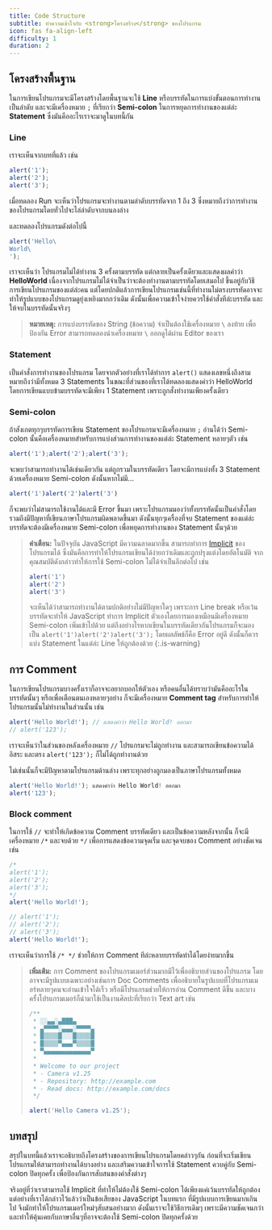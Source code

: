 ```yaml
---
title: Code Structure
subtitle: ทำความเข้าใจกับ <strong>โครงสร้าง</strong> ของโปรแกรม
icon: fas fa-align-left
difficulty: 1
duration: 2
---
```


## โครงสร้างพื้นฐาน

ในการเขียนโปรแกรมจะมีโครงสร้างโดยพื้นฐานจะใช้ **Line** หรือบรรทัดในการแบ่งขั้นตอนการทำงานเป็นลำดับ และจะมีเครื่องหมาย `;` ที่เรียกว่า **Semi-colon** ในการหยุดการทำงานของแต่ล่ะ **Statement** ซึ่งมันคืออะไรเราจะมาดูในบทนี้กัน

### Line

เราจะเห็นจากบทที่แล้ว เช่น

```javascript
alert('1');
alert('2');
alert('3');
```

เมื่อทดลอง Run จะเห็นว่าโปรแกรมจะทำงานตามลำดับบรรทัดจาก 1 ถึง 3 ซึ่งหมายถึงว่าการทำงานของโปรแกรมโดยทั่วไปจะไล่ลำดับจากบนลงล่าง

และทดลองโปรแกรมดังต่อไปนี้

```javascript
alert('Hello\
World\
');
```

เราจะเห็นว่า โปรแกรมไม่ได้ทำงาน 3 ครั้งตามบรรทัด แต่กลายเป็นครั้งเดียวและแสดงผลคำว่า **HelloWorld** เนื่องจากโปรแกรมไม่ได้จำเป็นว่าจะต้องทำงานตามบรรทัดโดยเสมอไป ขึ้นอยู่กับวิธีการเขียนโปรแกรมของแต่ล่ะคน แต่โดยปกติแล้วการเขียนโปรแกรมเช่นนี้ที่ทำงานไม่ตรงบรรทัดอาจจะทำให้รูปแบบของโปรแกรมดูยุ่งเหยิงมากกว่าเดิม ดังนั้นเพื่อความเข้าใจง่ายควรใช้คำสั่งทีล่ะบรรทัด และให้จบในบรรทัดนั้นจริงๆ

> **หมายเหตุ:** การแบ่งบรรทัดของ String (ข้อความ) จำเป็นต้องใช้เครื่องหมาย `\` ลงท้าย เพื่อป้องกัน Error สามารถทดลองนำเครื่องหมาย `\` ออกดูได้ผ่าน Editor ของเรา

### Statement

เป็นคำสั่งการทำงานของโปรแกรม โดยจากตัวอย่างที่เราได้ทำการ `alert()` แสดงเลขหนึ่งถึงสาม หมายถึงว่ามีทั้งหมด 3 Statements ในขณะที่ส่วนของที่เราได้ทดลองแสดงคำว่า HelloWorld โดยการเขียนแบบข้ามบรรทัดจะมีเพียง 1 Statement เพราะถูกสั่งทำงานเพียงครั้งเดียว

### Semi-colon

ถ้าสังเกตทุกๆบรรทัดการเขียน Statement ของโปรแกรมจะมีเครื่องหมาย `;` อ่านได้ว่า Semi-colon นั้นคือเครื่องหมายสำหรับการแบ่งส่วนการทำงานของแต่ล่ะ Statement หลายๆตัว เช่น

```javascript
alert('1');alert('2');alert('3');
```

จะพบว่าสามารถทำงานได้เช่นเดียวกัน แต่ถูกรวมในบรรทัดเดียว โดยจะมีการแบ่งทั้ง 3 Statement ด้วยเครื่องหมาย Semi-colon ดังนั้นหากไม่มี...

```javascript
alert('1')alert('2')alert('3')
```

ก็จะพบว่าไม่สามารถใช้งานได้และมี Error ขึ้นมา เพราะโปรแกรมมองว่าทั้งบรรทัดนั้นเป็นคำสั่งโดยรวมถึงมีปัญหาที่เขียนภาษาโปรแกรมผิดพลาดขึ้นมา ดังนั้นทุกๆเครื่องที่จบ Statement ของแต่ล่ะบรรทัดจะต้องมีเครื่องหมาย Semi-colon เพื่อหยุดการทำงานของ Statement นั้นๆด้วย

> **คำเตือน:** ในปัจจุบัน JavaScript มีความฉลาดมากขึ้น สามารถทำการ [Implicit](https://en.wikipedia.org/wiki/Implicit_parallelism) ของโปรแกรมได้ ซึ่งมันคือการทำให้โปรแกรมเขียนได้ง่ายกว่าเดิมและถูกปรุงแต่งโดยอัตโนมัติ จากคุณสมบัติดังกล่าวทำให้การใช้ Semi-colon ไม่ได้จำเป็นอีกต่อไป เช่น
>
> ```javascript
> alert('1')
> alert('2')
> alert('3')
> ```
>
> จะเห็นได้ว่าสามารถทำงานได้ตามปกติอย่างไม่มีปัญหาใดๆ เพราะการ Line break หรือเว้นบรรทัดจะทำให้ JavaScript ทำการ Implicit ตัวเองโดยการมองเหมือนมีเครื่องหมาย Semi-colon เพิ่มเข้าไปด้วย แต่ถึงอย่างไรหากเขียนในบรรทัดเดียวกันโปรแกรมก็จะมองเป็น `alert('1')alert('2')alert('3');` โดยผลลัพธ์ก็คือ Error อยู่ดี ดังนั้นก็ควรแบ่ง Statement ในแต่ล่ะ Line ให้ถูกต้องด้วย
{:.is-warning}

## การ Comment

ในการเขียนโปรแกรมบางครั้งเราก็อาจจะอยากบอกให้ตัวเอง หรือคนอื่นได้ทราบว่ามันคืออะไรในบรรทัดนั้นๆ หรือเพื่อเตือนตนเองหลายๆอย่าง ก็จะมีเครื่องหมาย **Comment tag** สำหรับการทำให้โปรแกรมนั้นไม่ทำงานในส่วนนั้น เช่น

```javascript
alert('Hello World!'); // แสดงคำว่า Hello World! ออกมา
// alert('123');
```

เราจะเห็นว่าในส่วนของหลังเครื่องหมาย `//` โปรแกรมจะไม่ถูกทำงาน และสามารถเขียนข้อความได้อิสระ และตรง `alert('123');` ก็ไม่ได้ถูกทำงานด้วย

ไม่เช่นนั้นก็จะมีปัญหาตามโปรแกรมด้านล่าง เพราะทุกอย่างถูกมองเป็นภาษาโปรแกรมทั้งหมด

```javascript
alert('Hello World!'); แสดงคำว่า Hello World! ออกมา
alert('123');
```

### Block comment

ในการใช้ `//` จะทำให้เกิดข้อความ Comment บรรทัดเดียว และเป็นข้อความหลังจากนั้น ก็จะมีเครื่องหมาย `/*` และจบด้วย `*/` เพื่อการแสดงข้อความจุดเริ่ม และจุดจบของ Comment อย่างชัดเจน เช่น

```javascript
/*
alert('1');
alert('2');
alert('3');
*/
alert('Hello World!');
```

```javascript
// alert('1');
// alert('2');
// alert('3');
alert('Hello World!');
```

เราจะเห็นว่าการใช้ `/* */` ช่วยให้การ Comment ทีล่ะหลายบรรทัดทำได้โดยง่ายมากขึ้น

> **เพิ่มเติม:** การ Comment ของโปรแกรมเมอร์ส่วนมากมีไว้เพื่ออธิบายส่วนของโปรแกรม โดยอาจจะมีรูปแบบเฉพาะอย่างเช่นการ Doc Comments เพื่ออธิบายในรูปแบบที่โปรแกรมเมอร์หลายๆคนจะอ่านเข้าใจได้เร็ว หรือมีโปรแกรมช่วยให้การอ่าน Comment ดีขึ้น และบางครั้งโปรแกรมเมอร์ก็นำมาใช้เป็นงานศิลปะที่เรียกว่า Text art เช่น
>
> ```javascript
> /**
>  * ░░▄▄░▄███▄
>  * ▄▀▀▀▀░▄▄▄░▀▀▀▀▄
>  * █▒▒▒▒█░░░█▒▒▒▒█
>  * █▒▒▒▒▀▄▄▄▀▒▒▒▒█
>  * ▀▄▄▄▄▄▄▄▄▄▄▄▄▄▀
>  *
>  * Welcome to our project
>  * - Camera v1.25
>  * - Repository: http://example.com
>  * - Read docs: http://example.com/docs
>  */
>
> alert('Hello Camera v1.25');
> ```

## บทสรุป

สรุปในบทนี้แล้วเราจะอธิบายถึงโครงสร้างของการเขียนโปรแกรมโดยคล่าวๆกัน ก่อนที่จะเริ่มเขียนโปรแกรมให้สามารถทำงานได้บางอย่าง และเสริมความเข้าใจการใช้ Statement ควบคู่กับ Semi-colon ปิดทุกครั้ง เพื่อป้องกันการสับสนของคำสั่งต่างๆ

จริงอยู่ที่ว่าเราสามารถใช้ Implicit ที่ทำให้ไม่ต้องใช้ Semi-colon ได้เพียงแค่เว้นบรรทัดให้ถูกต้อง แต่อย่างที่เราได้กล่าวไว้แล้วว่าเป็นข้อเสียของ JavaScript ในบทแรก ที่มีรูปแบบการเขียนมากเกินไป จึงมักทำให้โปรแกรมเมอร์ใหม่ๆสับสนอย่างมาก ดังนั้นเราจะใช้วิธีการเดิมๆ เพราะมีความชัดเจนกว่า และทำให้คุ้นเคยกับภาษาอื่นๆที่อาจจะต้องใช้ Semi-colon ปิดทุกครั้งด้วย
